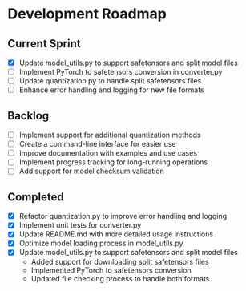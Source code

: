 # Development Roadmap

## Current Sprint
- [x] Update model_utils.py to support safetensors and split model files
- [ ] Implement PyTorch to safetensors conversion in converter.py
- [ ] Update quantization.py to handle split safetensors files
- [ ] Enhance error handling and logging for new file formats

## Backlog
- [ ] Implement support for additional quantization methods
- [ ] Create a command-line interface for easier use
- [ ] Improve documentation with examples and use cases
- [ ] Implement progress tracking for long-running operations
- [ ] Add support for model checksum validation

## Completed
- [x] Refactor quantization.py to improve error handling and logging
- [x] Implement unit tests for converter.py
- [x] Update README.md with more detailed usage instructions
- [x] Optimize model loading process in model_utils.py
- [x] Update model_utils.py to support safetensors and split model files
  - Added support for downloading split safetensors files
  - Implemented PyTorch to safetensors conversion
  - Updated file checking process to handle both formats
